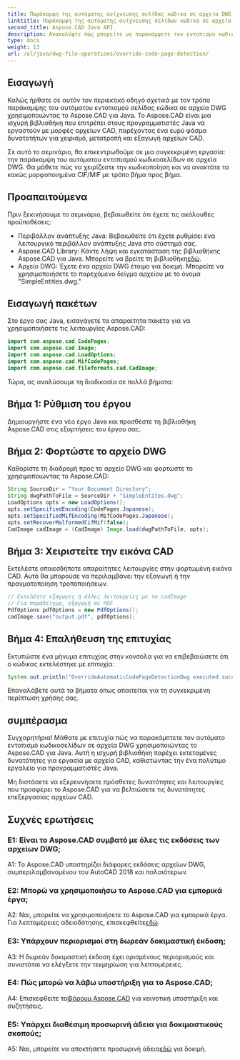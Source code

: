 ```yaml
---
title: Παράκαμψη της αυτόματης ανίχνευσης σελίδας κώδικα σε αρχεία DWG με Java
linktitle: Παράκαμψη της αυτόματης ανίχνευσης σελίδων κώδικα σε αρχεία DWG
second_title: Aspose.CAD Java API
description: Ανακαλύψτε πώς μπορείτε να παρακάμψετε τον εντοπισμό κωδικοσελίδων σε αρχεία DWG με το Aspose.CAD για Java. Χειριστείτε αποτελεσματικά την κωδικοποίηση και ανακτήστε το CIF/MIF με κακή μορφή.
type: docs
weight: 13
url: /el/java/dwg-file-operations/override-code-page-detection/
---
```

## Εισαγωγή

Καλώς ήρθατε σε αυτόν τον περιεκτικό οδηγό σχετικά με τον τρόπο παράκαμψης του αυτόματου εντοπισμού σελίδας κώδικα σε αρχεία DWG χρησιμοποιώντας το Aspose.CAD για Java. Το Aspose.CAD είναι μια ισχυρή βιβλιοθήκη που επιτρέπει στους προγραμματιστές Java να εργαστούν με μορφές αρχείων CAD, παρέχοντας ένα ευρύ φάσμα δυνατοτήτων για χειρισμό, μετατροπή και εξαγωγή αρχείων CAD.

Σε αυτό το σεμινάριο, θα επικεντρωθούμε σε μια συγκεκριμένη εργασία: την παράκαμψη του αυτόματου εντοπισμού κωδικοσελίδων σε αρχεία DWG. Θα μάθετε πώς να χειρίζεστε την κωδικοποίηση και να ανακτάτε τα κακώς μορφοποιημένα CIF/MIF με τρόπο βήμα προς βήμα.

## Προαπαιτούμενα

Πριν ξεκινήσουμε το σεμινάριο, βεβαιωθείτε ότι έχετε τις ακόλουθες προϋποθέσεις:

- Περιβάλλον ανάπτυξης Java: Βεβαιωθείτε ότι έχετε ρυθμίσει ένα λειτουργικό περιβάλλον ανάπτυξης Java στο σύστημά σας.
- Aspose.CAD Library: Κάντε λήψη και εγκατάσταση της βιβλιοθήκης Aspose.CAD για Java. Μπορείτε να βρείτε τη βιβλιοθήκη[εδώ](https://releases.aspose.com/cad/java/).
- Αρχείο DWG: Έχετε ένα αρχείο DWG έτοιμο για δοκιμή. Μπορείτε να χρησιμοποιήσετε το παρεχόμενο δείγμα αρχείου με το όνομα "SimpleEntities.dwg."

## Εισαγωγή πακέτων

Στο έργο σας Java, εισαγάγετε τα απαραίτητα πακέτα για να χρησιμοποιήσετε τις λειτουργίες Aspose.CAD:

```java
import com.aspose.cad.CodePages;
import com.aspose.cad.Image;
import com.aspose.cad.LoadOptions;
import com.aspose.cad.MifCodePages;
import com.aspose.cad.fileformats.cad.CadImage;
```

Τώρα, ας αναλύσουμε τη διαδικασία σε πολλά βήματα:

## Βήμα 1: Ρύθμιση του έργου

Δημιουργήστε ένα νέο έργο Java και προσθέστε τη βιβλιοθήκη Aspose.CAD στις εξαρτήσεις του έργου σας.

## Βήμα 2: Φορτώστε το αρχείο DWG

Καθορίστε τη διαδρομή προς το αρχείο DWG και φορτώστε το χρησιμοποιώντας το Aspose.CAD:

```java
String SourceDir = "Your Document Directory";
String dwgPathToFile = SourceDir + "SimpleEntites.dwg";
LoadOptions opts = new LoadOptions();
opts.setSpecifiedEncoding(CodePages.Japanese);
opts.setSpecifiedMifEncoding(MifCodePages.Japanese);
opts.setRecoverMalformedCifMif(false);
CadImage cadImage = (CadImage) Image.load(dwgPathToFile, opts);
```

## Βήμα 3: Χειριστείτε την εικόνα CAD

Εκτελέστε οποιεσδήποτε απαραίτητες λειτουργίες στην φορτωμένη εικόνα CAD. Αυτό θα μπορούσε να περιλαμβάνει την εξαγωγή ή την πραγματοποίηση τροποποιήσεων.

```java
// Εκτελέστε εξαγωγές ή άλλες λειτουργίες με το cadImage
// Για παράδειγμα, εξαγωγή σε PDF
PdfOptions pdfOptions = new PdfOptions();
cadImage.save("output.pdf", pdfOptions);
```

## Βήμα 4: Επαλήθευση της επιτυχίας

Εκτυπώστε ένα μήνυμα επιτυχίας στην κονσόλα για να επιβεβαιώσετε ότι ο κώδικας εκτελέστηκε με επιτυχία:

```java
System.out.println("OverrideAutomaticCodePageDetectionDwg executed successfully");
```

Επαναλάβετε αυτά τα βήματα όπως απαιτείται για τη συγκεκριμένη περίπτωση χρήσης σας.

## συμπέρασμα

Συγχαρητήρια! Μάθατε με επιτυχία πώς να παρακάμπτετε τον αυτόματο εντοπισμό κωδικοσελίδων σε αρχεία DWG χρησιμοποιώντας το Aspose.CAD για Java. Αυτή η ισχυρή βιβλιοθήκη παρέχει εκτεταμένες δυνατότητες για εργασία με αρχεία CAD, καθιστώντας την ένα πολύτιμο εργαλείο για προγραμματιστές Java.

Μη διστάσετε να εξερευνήσετε πρόσθετες δυνατότητες και λειτουργίες που προσφέρει το Aspose.CAD για να βελτιώσετε τις δυνατότητες επεξεργασίας αρχείων CAD.

## Συχνές ερωτήσεις

### Ε1: Είναι το Aspose.CAD συμβατό με όλες τις εκδόσεις των αρχείων DWG;

A1: Το Aspose.CAD υποστηρίζει διάφορες εκδόσεις αρχείων DWG, συμπεριλαμβανομένου του AutoCAD 2018 και παλαιότερων.

### Ε2: Μπορώ να χρησιμοποιήσω το Aspose.CAD για εμπορικά έργα;

 A2: Ναι, μπορείτε να χρησιμοποιήσετε το Aspose.CAD για εμπορικά έργα. Για λεπτομέρειες αδειοδότησης, επισκεφθείτε[εδώ](https://purchase.aspose.com/buy).

### Ε3: Υπάρχουν περιορισμοί στη δωρεάν δοκιμαστική έκδοση;

A3: Η δωρεάν δοκιμαστική έκδοση έχει ορισμένους περιορισμούς και συνιστάται να ελέγξετε την τεκμηρίωση για λεπτομέρειες.

### Ε4: Πώς μπορώ να λάβω υποστήριξη για το Aspose.CAD;

 A4: Επισκεφθείτε το[Φόρουμ Aspose.CAD](https://forum.aspose.com/c/cad/19) για κοινοτική υποστήριξη και συζητήσεις.

### Ε5: Υπάρχει διαθέσιμη προσωρινή άδεια για δοκιμαστικούς σκοπούς;

 A5: Ναι, μπορείτε να αποκτήσετε προσωρινή άδεια[εδώ](https://purchase.aspose.com/temporary-license/) για δοκιμή.